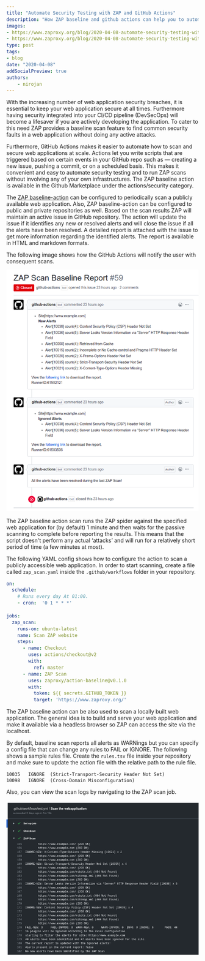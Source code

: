 ```yaml
---
title: "Automate Security Testing with ZAP and GitHub Actions"
description: "How ZAP baseline and github actions can help you to automate the security testing"
images:
- https://www.zaproxy.org/blog/2020-04-08-automate-security-testing-with-zap-and-github-actions/images/zap-issue.png
- https://www.zaproxy.org/blog/2020-04-08-automate-security-testing-with-zap-and-github-actions/images/scan-job.png
type: post
tags:
- blog
date: "2020-04-08"
addSocialPreview: true
authors:
    - nirojan
---
```


With the increasing number of web application security breaches, it is essential to keep your web application secure at all times. 
Furthermore having security integrated into your CI/CD pipeline (DevSecOps) will become a lifesaver if you are actively 
developing the application. To cater to this need ZAP provides a baseline scan feature to find common security faults in 
a web application without doing any active attacks. 

Furthermore, GitHub Actions makes it easier to automate how to scan and secure web applications at scale. Actions let you 
write scripts that are triggered based on certain events in your GitHub repo such as — creating a new issue, pushing a 
commit, or on a scheduled basis. This makes it convenient and easy to automate security testing and to run ZAP scans 
without involving any of your own infrastructures. The ZAP baseline action is available in the Github Marketplace under 
the actions/security category.

The [ZAP baseline-action](https://github.com/marketplace/actions/owasp-zap-baseline-scan) can be configured to periodically 
scan a publicly available web application. Also, ZAP baseline-action can be configured to public and private repositories as well.
Based on the scan results ZAP will maintain an active issue in GitHub repository. The action will update the issue if it identifies 
any new or resolved alerts and will close the issue if all the alerts have been resolved. A detailed report is attached with 
the issue to get more information regarding the identified alerts. The report is available in HTML and markdown formats.

The following image shows how the GitHub Actions will notify the user with consequent scans.

![zap-issue](./images/zap-issue.png)

The ZAP baseline action scan runs the ZAP spider against the specified web application for (by default) 1 minute and 
then waits for the passive scanning to complete before reporting the results. This means that the script doesn't 
perform any actual ‘attacks’ and will run for a relatively short period of time (a few minutes at most).   

The following YAML config shows how to configure the action to scan a publicly accessible web application. 
In order to start scanning, create a file called `zap_scan.yaml` inside the `.github/workflows` 
folder in your repository. 

```yaml
on:
  schedule:
    # Runs every day At 01:00.
    - cron:  '0 1 * * *'

jobs:
  zap_scan:
    runs-on: ubuntu-latest
    name: Scan ZAP website
    steps:
      - name: Checkout
        uses: actions/checkout@v2
        with:
          ref: master
      - name: ZAP Scan
        uses: zaproxy/action-baseline@v0.1.0
        with:
          token: ${{ secrets.GITHUB_TOKEN }}
          target: 'https://www.zaproxy.org/'
```

The ZAP baseline action can be also used to scan a locally built web application. The general idea is to build and serve your web 
application and make it available via a headless browser so ZAP can access the site via the localhost.

By default, baseline scan reports all alerts as WARNings but you can specify a config file that can change any rules to FAIL or IGNORE.
The following shows a sample rules file. Create the `rules.tsv` file inside your repository and make sure to update the action 
file with the relative path to the rule file.

```tsv
10035	IGNORE	(Strict-Transport-Security Header Not Set)
10098	IGNORE	(Cross-Domain Misconfiguration)
```

Also, you can view the scan logs by navigating to the ZAP scan job.

![scan-job](./images/scan-job.png)
